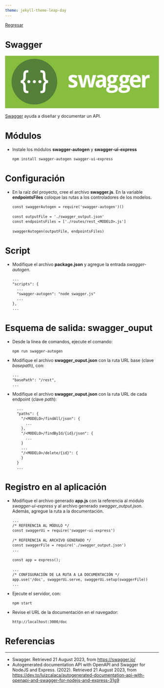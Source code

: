 ```yaml
---
theme: jekyll-theme-leap-day
---
```


[Regresar](/DAWM/)

Swagger
=======================

![SWAGGER](imagenes/swagger.webp)

[Swagger](https://swagger.io/) ayuda a diseñar y documentar un API.

Módulos
===============

* Instale los módulos **swagger-autogen** y **swagger-ui-express**

  ```
  npm install swagger-autogen swagger-ui-express
  ```

Configuración
===============

* En la raíz del proyecto, cree el archivo **swagger.js**. En la variable **endpointsFiles** coloque las rutas a los controladores de los modelos.

  ```text
  const swaggerAutogen = require('swagger-autogen')()

  const outputFile = './swagger_output.json'
  const endpointsFiles = ['./routes/rest_<MODELO>.js']

  swaggerAutogen(outputFile, endpointsFiles)
  ```

Script
===============

* Modifique el archivo **package.json** y agregue la entrada _swagger-autogen_.

  ```text
  ...
  "scripts": {
    ...
    "swagger-autogen": "node swagger.js"
    ...
  },
  ...
  ```

Esquema de salida: swagger_ouput
===============

* Desde la línea de comandos, ejecute el comando:

  ```
  npm run swagger-autogen
  ```

* Modifique el archivo **swagger_ouput.json** con la ruta URL base (clave _basepath_), con:

  ```text
  ...
  "basePath": "/rest",
  ...
  ```

* Modifique el archivo **swagger_ouput.json** con la ruta URL de cada endpoint (clave _path_):

  ```text
    ...
    "paths": {
      "/<MODELO>/findAll/json": {
        ...
      },
      "/<MODELO>/findById/{id}/json": {
        ...
      }
      ...
      "/<MODELO>/delete/{id}": {
      }
    }
    ...
  ```

Registro en al aplicación
===============

* Modifique el archivo generado **app.js** con la referencia al módulo _swagger-ui-express_ y al archivo generado _swagger_output.json_. Además, agregue la ruta a la documentación.


  ```text
  ...
  /* REFERENCIA AL MÓDULO */
  const swaggerUi = require('swagger-ui-express')

  /* REFERENCIA AL ARCHIVO GENERADO */
  const swaggerFile = require('./swagger_output.json')
  ...

  const app = express();

  ...
  /* CONFIGURACIÓN DE LA RUTA A LA DOCUMENTACIÓN */
  app.use('/doc', swaggerUi.serve, swaggerUi.setup(swaggerFile))
  ...
  ```

* Ejecute el servidor, con:

  ```
  npm start
  ```

* Revise el URL de la documentación en el navegador:

  ```
  http://localhost:3000/doc
  ```

Referencias 
===========

* * *

* Swagger. Retrieved 21 August 2023, from https://swagger.io/
* Autogenerated documentation API with OpenAPI and Swagger for NodeJS and Express. (2022). Retrieved 21 August 2023, from https://dev.to/luizcalaca/autogenerated-documentation-api-with-openapi-and-swagger-for-nodejs-and-express-31g9
